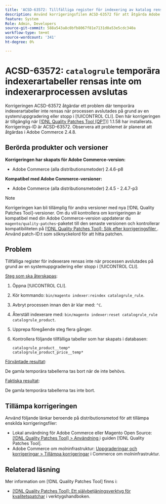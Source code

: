 ```yaml
---
title: 'ACSD-63572: Tillfälliga register för indexering av katalog rensas inte om indexeringsprocessen avslutas'
description: Använd korrigeringsfilen ACSD-63572 för att åtgärda Adobe Commerce-problemet där indexerartabellerna inte rensas när processen avslutades på grund av en systemuppgradering eller ett stopp i [!UICONTROL CLI].
feature: System
Role: Admin, Developers
source-git-commit: 588a543a8c0bfb8067f81e7131d0a53e5cdc340a
workflow-type: tm+mt
source-wordcount: '341'
ht-degree: 0%

---
```



# ACSD-63572: `catalogrule` temporära indexerartabeller rensas inte om indexerarprocessen avslutas

Korrigeringen ACSD-63572 åtgärdar ett problem där temporära indexerartabeller inte rensas när processen avslutades på grund av en system/uppgradering eller stopp i [!UICONTROL CLI]. Den här korrigeringen är tillgänglig när [[!DNL Quality Patches Tool (QPT)]](/help/tools/quality-patches-tool/quality-patches-tool-to-self-serve-quality-patches.md) 1.1.58 har installerats. Korrigerings-ID är ACSD-63572. Observera att problemet är planerat att åtgärdas i Adobe Commerce 2.4.8.

## Berörda produkter och versioner

**Korrigeringen har skapats för Adobe Commerce-version:**

* Adobe Commerce (alla distributionsmetoder) 2.4.6-p8

**Kompatibel med Adobe Commerce-versioner:**

* Adobe Commerce (alla distributionsmetoder) 2.4.5 - 2.4.7-p3

>[!NOTE]
>
>Korrigeringen kan bli tillämplig för andra versioner med nya [!DNL Quality Patches Tool]-versioner. Om du vill kontrollera om korrigeringen är kompatibel med din Adobe Commerce-version uppdaterar du `magento/quality-patches`-paketet till den senaste versionen och kontrollerar kompatibiliteten på [[!DNL Quality Patches Tool]: Sök efter korrigeringsfiler ](https://experienceleague.adobe.com/tools/commerce-quality-patches/index.html). Använd patch-ID:t som söknyckelord för att hitta patchen.

## Problem

Tillfälliga register för indexerare rensas inte när processen avslutades på grund av en systemuppgradering eller stopp i [!UICONTROL CLI].

<u>Steg som ska återskapas</u>:

1. Öppna [!UICONTROL CLI].
1. Kör kommando: `bin/magento indexer:reindex catalogrule_rule`.
1. Avbryt processen innan den är klar med: `^C`.
1. Återställ indexerare med: `bin/magento indexer:reset catalogrule_rule catalogrule_product`.
1. Upprepa föregående steg flera gånger.
1. Kontrollera följande tillfälliga tabeller som har skapats i databasen:

   ```
   catalogrule_product__temp*
   catalogrule_product_price__temp*
   ```

<u>Förväntade resultat</u>:

De gamla temporära tabellerna tas bort när de inte behövs.

<u>Faktiska resultat</u>:

De gamla temporära tabellerna tas inte bort.

## Tillämpa korrigeringen

Använd följande länkar beroende på distributionsmetod för att tillämpa enskilda korrigeringsfiler:

* Lokal användning för Adobe Commerce eller Magento Open Source: [[!DNL Quality Patches Tool] > Användning ](/help/tools/quality-patches-tool/usage.md) i guiden [!DNL Quality Patches Tool].
* Adobe Commerce om molninfrastruktur: [Uppgraderingar och korrigeringar > Tillämpa korrigeringar](https://experienceleague.adobe.com/docs/commerce-cloud-service/user-guide/develop/upgrade/apply-patches.html) i Commerce om molninfrastruktur.

## Relaterad läsning

Mer information om [!DNL Quality Patches Tool] finns i:

* [[!DNL Quality Patches Tool]: Ett självbetjäningsverktyg för kvalitetspatchar](/help/tools/quality-patches-tool/quality-patches-tool-to-self-serve-quality-patches.md) i verktygshandboken.
